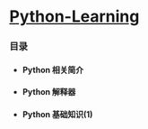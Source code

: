# [Python-Learning](https://yrylalala.github.io/Python-Learning/)
### 目录
- #### Python 相关简介
- #### Python 解释器
- #### Python 基础知识(1)
